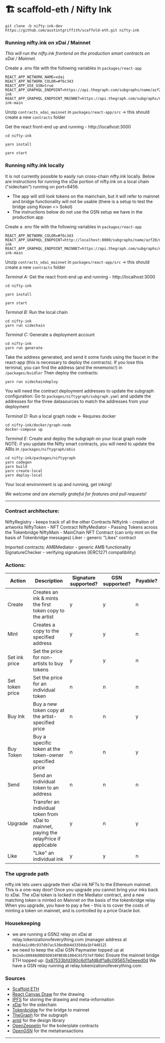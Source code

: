 # 🏗 scaffold-eth / Nifty Ink

```
git clone -b nifty-ink-dev https://github.com/austintgriffith/scaffold-eth.git nifty-ink
```

### Running nifty.ink on xDai / Mainnet
_This will run the nifty.ink frontend on the production smart contracts on xDai / Mainnet._

Create a .env file with the following variables in `packages/react-app`
```
REACT_APP_NETWORK_NAME=xdai
REACT_APP_NETWORK_COLOR=#f6c343
REACT_APP_USE_GSN=true
REACT_APP_GRAPHQL_ENDPOINT=https://api.thegraph.com/subgraphs/name/azf20/nifty-ink
REACT_APP_GRAPHQL_ENDPOINT_MAINNET=https://api.thegraph.com/subgraphs/name/azf20/nifty-ink-main
```
Unzip `contracts_xdai_mainnet` in `packages/react-app/src` -> this should create a new `contracts` folder

Get the react front-end up and running - http://localhost:3000
```
cd nifty-ink

yarn install

yarn start
```

### Running nifty.ink locally
It is not currently possible to easily run cross-chain nifty.ink locally. Below are instructions for running the xDai portion of nifty.ink on a local chain ("sidechain") running on port=8456.
- The app will still look tokens on the mainchain, but it will refer to mainnet and bridge functionality will not be usable (there is a setup to test the bridge using Kovan <> Sokol)
- The instructions below do not use the GSN setup we have in the production app

Create a .env file with the following variables in `packages/react-app`
```
REACT_APP_NETWORK_COLOR=#f6c343
REACT_APP_GRAPHQL_ENDPOINT=http://localhost:8000/subgraphs/name/azf20/nifty-ink
REACT_APP_GRAPHQL_ENDPOINT_MAINNET=https://api.thegraph.com/subgraphs/name/azf20/nifty-ink-main
```
Unzip `contracts_xdai_mainnet` in `packages/react-app/src` -> this should create a new `contracts` folder

*Terminal A:* Get the react front-end up and running - http://localhost:3000
```
cd nifty-ink

yarn install

yarn start
```
*Terminal B:* Run the local chain
```
cd nifty-ink
yarn run sidechain
```
*Terminal C:* Generate a deployment account
```
cd nifty-ink
yarn run generate
```
Take the address generated, and send it some funds using the faucet in the react-app (this is necessary to deploy the contracts). If you lose this terminal, you can find the address (and the mnemonic!) in `/packages/buidler`
Then deploy the contracts:
```
yarn run sidechaindeploy
```
You will need the contract deployment addresses to update the subgraph configuration:
Go to `packages/niftygraph/subgraph.yaml` and update the addresses for the three datasources to match the addresses from your deployment


*Terminal D:* Run a local graph node <- Requires docker
```
cd nifty-ink/docker/graph-node
docker-compose up
```

*Terminal E:* Create and deploy the subgraph on your local graph node
NOTE: if you update the Nifty smart contracts, you will need to update the ABIs in `/packages/niftygraph/abis`
```
cd nifty-ink/packages/niftygraph
yarn codegen
yarn build
yarn create-local
yarn deploy-local
```
Your local environment is up and running, get inking!

_We welcome and are eternally grateful for features and pull requests!_

-----------------------------------------------

### Contract architecture:
NiftyRegistry - keeps track of all the other Contracts
NiftyInk - creation of artworks
NiftyToken - NFT Contract
NiftyMediator - Passing Tokens across the Tokenbridge
NiftyMain - MainChain NFT Contract (can only mint on the basis of Tokenbridge messages)
Liker - generic "Likes" contract

Imported contracts:
AMBMediator - generic AMB functionality
SignatureChecker - verifying signatures (IERC1271 compatibility)

### Actions:
|Action|Description|Signature supported?|GSN supported?|Payable?|
|---|---|---|---|---|
|Create|Creates an ink & mints the first token copy to the artist|y|y|n|
|Mint|Creates a copy to the specified address|y|y|n|
|Set ink price|Set the price for non-artists to buy tokens|y|y|n|
|Set token price|Set the price for an individual token|n|n|n|
|Buy Ink|Buy a new token copy at the artist-specified price|n|n|y|
|Buy Token|Buy a specific token at the token-owner specified price|n|n|y|
|Send|Send an individual token to an address|n|n|n|
|Upgrade|Transfer an individual token from xDai to mainnet, paying the relayPrice if applicable|y|n|y|
|Like|"Like" an individual ink|y|y|n|

### The upgrade path
nifty.ink lets users upgrade their xDai ink NFTs to the Ethereum mainnet. This is a one-way door! Once you upgrade you cannot bring your inks back to xDai. The xDai token is locked in the Mediator contract, and a new matching token is minted on Mainnet on the basis of the tokenbridge relay
When you upgrade, you have to pay a fee - this is to cover the costs of minting a token on mainnet, and is controlled by a price Oracle bot.

### Housekeeping
- we are running a GSN2 relay on xDai at relay.tokenizationofeverything.com (manager address at `0xb54a1c00c937db7ac538edbb4d3350da1bf4d812`)
- we need to keep the xDai GSN Paymaster topped up at `0x2ebc08948d0DD5D034FBE0b1084C65f57eF7D0bC`
Ensure the mainnet bridge ETH topped up: [0x87533bfd390c6d11afd8df1a8c095657e0eeed0d](https://etherscan.io/address/0x87533bfd390c6d11afd8df1a8c095657e0eeed0d)
We have a GSN relay running at relay.tokenizationofeverything.com

### Sources
- [Scaffold ETH](https://github.com/austintgriffith/scaffold-eth)
- [React Canvas Draw](https://github.com/embiem/react-canvas-draw) for the drawing
- [IPFS](https://ipfs.io/) for storing the drawing and meta-information
- [xDai](https://www.xdaichain.com/) for the sidechain
- [Tokenbridge](tokenbridge.net) for the bridge to mainnet
- [TheGraph](https://thegraph.com) for the subgraph
- [antd](https://ant.design/) for the design library
- [OpenZeppelin](https://github.com/OpenZeppelin/openzeppelin-contracts) for the boilerplate contracts
- [OpenGSN](http://opengsn.org/) for the metatransactions

-------------------------------------------------------------
